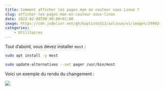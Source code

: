 ```yaml
---
title: Comment afficher les pages man en couleur sous Linux ?
slug: afficher-les-pages-man-en-couleur-sous-linux
date: 2022-02-08T09:00:00+01:00
image: https://cdn.jsdelivr.net/gh/baptiste313/azlinux/v1/images/2999245/raw.webp
categories:
    - Utilitaires
---
```


Tout d’abord, vous devez installer `most` :

```bash
sudo apt install -y most
```

```bash
sudo update-alternatives --set pager /usr/bin/most
```

Voici un exemple du rendu du changement :

![](https://cdn.jsdelivr.net/gh/baptiste313/azlinux/v1/images/7493386/raw.webp)
